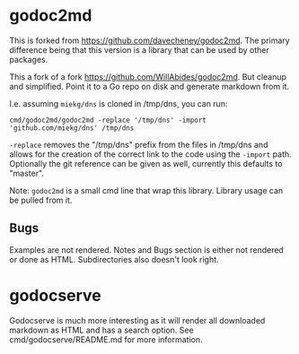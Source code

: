 # godoc2md

This is forked from <a
href="https://github.com/davecheney/godoc2md">https://github.com/davecheney/godoc2md</a>.  The
primary difference being that this version is a library that can be used by other packages.

This a fork of a fork <https://github.com/WillAbides/godoc2md>. But cleanup and simplified.
Point it to a Go repo on disk and generate markdown from it.

I.e. assuming `miekg/dns` is cloned in /tmp/dns, you can run:

~~~
cmd/godoc2md/godoc2md -replace '/tmp/dns' -import 'github.com/miekg/dns' /tmp/dns
~~~

`-replace` removes the "/tmp/dns" prefix from the files in /tmp/dns and allows for the creation
of the correct link to the code using the `-import` path. Optionally the git reference can be
given as well, currently this defaults to "master".

Note: `godoc2md` is a small cmd line that wrap this library. Library usage can be pulled from it.

## Bugs

Examples are not rendered. Notes and Bugs section is either not rendered or done as HTML.
Subdirectories also doesn't look right.

# godocserve

Godocserve is much more interesting as it will render all downloaded markdown as HTML and has
a search option. See cmd/godocserve/README.md for more information.
